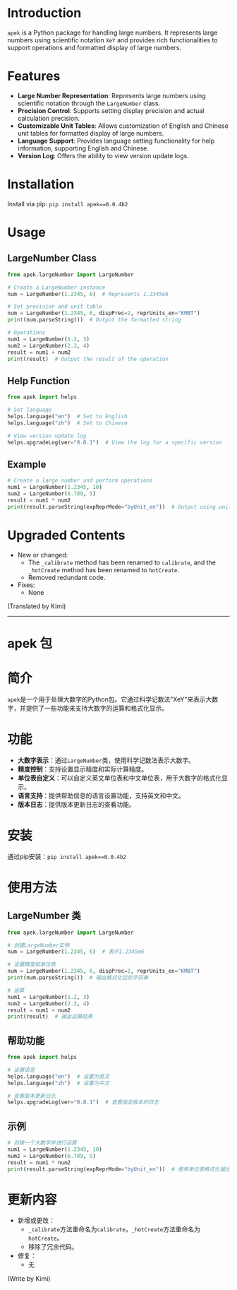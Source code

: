 # Introduction
`apek` is a Python package for handling large numbers. It represents large numbers using scientific notation `XeY` and provides rich functionalities to support operations and formatted display of large numbers.

# Features
- **Large Number Representation**: Represents large numbers using scientific notation through the `LargeNumber` class.
- **Precision Control**: Supports setting display precision and actual calculation precision.
- **Customizable Unit Tables**: Allows customization of English and Chinese unit tables for formatted display of large numbers.
- **Language Support**: Provides language setting functionality for help information, supporting English and Chinese.
- **Version Log**: Offers the ability to view version update logs.

# Installation
Install via pip: `pip install apek==0.0.4b2`

# Usage

## LargeNumber Class

```python
from apek.largeNumber import LargeNumber

# Create a LargeNumber instance
num = LargeNumber(1.2345, 6)  # Represents 1.2345e6

# Set precision and unit table
num = LargeNumber(1.2345, 6, dispPrec=2, reprUnits_en="KMBT")
print(num.parseString())  # Output the formatted string

# Operations
num1 = LargeNumber(1.2, 3)
num2 = LargeNumber(2.3, 4)
result = num1 + num2
print(result)  # Output the result of the operation
```

## Help Function

```python
from apek import helps

# Set language
helps.language("en")  # Set to English
helps.language("zh")  # Set to Chinese

# View version update log
helps.upgradeLog(ver="0.0.1")  # View the log for a specific version
```

## Example

```python
# Create a large number and perform operations
num1 = LargeNumber(1.2345, 10)
num2 = LargeNumber(6.789, 5)
result = num1 * num2
print(result.parseString(expReprMode="byUnit_en"))  # Output using unit table formatting
```

# Upgraded Contents
- New or changed:
  - The `_calibrate` method has been renamed to `calibrate`, and the `_hotCreate` method has been renamed to `hotCreate`.
  - Removed redundant code.
- Fixes:
  - None

(Translated by Kimi)


***


# apek 包

# 简介
`apek`是一个用于处理大数字的Python包。它通过科学记数法"XeY"来表示大数字，并提供了一些功能来支持大数字的运算和格式化显示。

# 功能
- **大数字表示**：通过`LargeNumber`类，使用科学记数法表示大数字。
- **精度控制**：支持设置显示精度和实际计算精度。
- **单位表自定义**：可以自定义英文单位表和中文单位表，用于大数字的格式化显示。
- **语言支持**：提供帮助信息的语言设置功能，支持英文和中文。
- **版本日志**：提供版本更新日志的查看功能。

# 安装
通过pip安装：`pip install apek==0.0.4b2`

# 使用方法

## LargeNumber 类

```python
from apek.largeNumber import LargeNumber

# 创建LargeNumber实例
num = LargeNumber(1.2345, 6)  # 表示1.2345e6

# 设置精度和单位表
num = LargeNumber(1.2345, 6, dispPrec=2, reprUnits_en="KMBT")
print(num.parseString())  # 输出格式化后的字符串

# 运算
num1 = LargeNumber(1.2, 3)
num2 = LargeNumber(2.3, 4)
result = num1 + num2
print(result)  # 输出运算结果
```

## 帮助功能

```python
from apek import helps

# 设置语言
helps.language("en")  # 设置为英文
helps.language("zh")  # 设置为中文

# 查看版本更新日志
helps.upgradeLog(ver="0.0.1")  # 查看指定版本的日志
```

## 示例

```python
# 创建一个大数字并进行运算
num1 = LargeNumber(1.2345, 10)
num2 = LargeNumber(6.789, 5)
result = num1 * num2
print(result.parseString(expReprMode="byUnit_en"))  # 使用单位表格式化输出
```

# 更新内容
- 新增或更改：
  - `_calibrate`方法重命名为`calibrate`，`_hotCreate`方法重命名为`hotCreate`。
  - 移除了冗余代码。
- 修复：
  - 无

(Write by Kimi)
